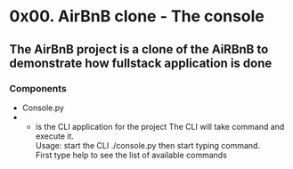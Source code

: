 # 0x00. AirBnB clone - The console

## The AirBnB project is a clone of the AiRBnB to demonstrate how fullstack application is done


### Components
- Console.py
- - is the CLI application for the project
	The CLI will take command and execute it.<br>
	Usage: start the CLI ./console.py then start typing command.<br>
	First type help to see the list of available commands

